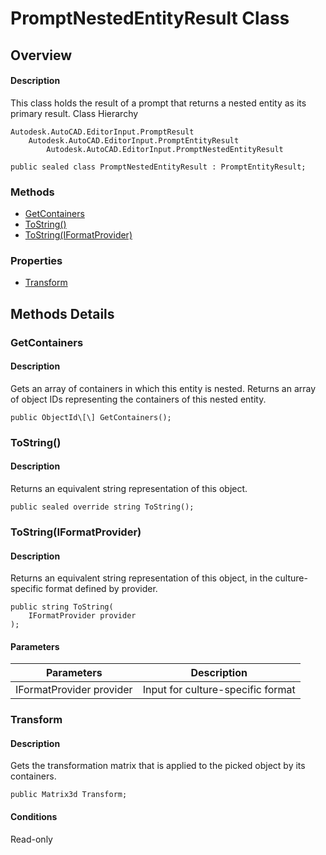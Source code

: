 # PromptNestedEntityResult Class

## Overview

#### Description
This class holds the result of a prompt that returns a nested entity as its primary result.
Class Hierarchy
```text
Autodesk.AutoCAD.EditorInput.PromptResult
    Autodesk.AutoCAD.EditorInput.PromptEntityResult
        Autodesk.AutoCAD.EditorInput.PromptNestedEntityResult
```

```text
public sealed class PromptNestedEntityResult : PromptEntityResult;
```

### Methods

- [GetContainers](#getcontainers)
- [ToString()](#tostring())
- [ToString(IFormatProvider)](#tostring(iformatprovider))

### Properties

- [Transform](#transform)


## Methods Details

### GetContainers

#### Description
Gets an array of containers in which this entity is nested. 
Returns an array of object IDs representing the containers of this nested entity.
```text
public ObjectId\[\] GetContainers();
```

### ToString()

#### Description
Returns an equivalent string representation of this object.
```text
public sealed override string ToString();
```

### ToString(IFormatProvider)

#### Description
Returns an equivalent string representation of this object, in the culture-specific format defined by provider.
```text
public string ToString(
    IFormatProvider provider
);
```

#### Parameters

| Parameters | Description |
| --- | --- |
| IFormatProvider provider | Input for culture-specific format |

### Transform

#### Description
Gets the transformation matrix that is applied to the picked object by its containers. 
```text
public Matrix3d Transform;
```

#### Conditions
Read-only